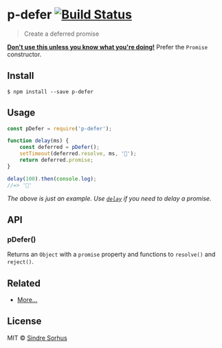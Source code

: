 # p-defer [![Build Status](https://travis-ci.org/sindresorhus/p-defer.svg?branch=master)](https://travis-ci.org/sindresorhus/p-defer)

> Create a deferred promise

[**Don't use this unless you know what you're
doing!**](https://github.com/petkaantonov/bluebird/wiki/Promise-anti-patterns#the-deferred-anti-pattern) Prefer
the `Promise` constructor.

## Install

```
$ npm install --save p-defer
```

## Usage

```js
const pDefer = require('p-defer');

function delay(ms) {
	const deferred = pDefer();
	setTimeout(deferred.resolve, ms, '🦄');
	return deferred.promise;
}

delay(100).then(console.log);
//=> '🦄'
```

*The above is just an example. Use [`delay`](https://github.com/sindresorhus/delay) if you need to delay a promise.*

## API

### pDefer()

Returns an `Object` with a `promise` property and functions to `resolve()` and `reject()`.

## Related

- [More…](https://github.com/sindresorhus/promise-fun)

## License

MIT © [Sindre Sorhus](https://sindresorhus.com)
